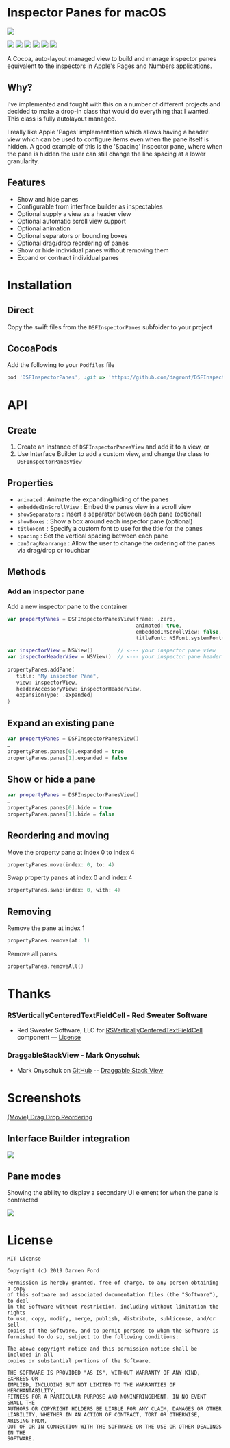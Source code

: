 # Inspector Panes for macOS

![](https://dagronf.github.io/art/projects/DSFPropertyPanes/screenshot.jpg)

![](https://img.shields.io/github/v/tag/dagronf/DSFInspectorPanes) ![](https://img.shields.io/badge/macOS-10.11+-red) ![](https://img.shields.io/badge/Swift-5.0-orange.svg)
![](https://img.shields.io/badge/License-MIT-lightgrey) [![](https://img.shields.io/badge/pod-compatible-informational)](https://cocoapods.org) [![](https://img.shields.io/badge/spm-compatible-brightgreen.svg?style=flat)](https://swift.org/package-manager)

A Cocoa, auto-layout managed view to build and manage inspector panes equivalent to the inspectors in Apple's Pages and Numbers applications.

## Why?

I've implemented and fought with this on a number of different projects and decided to make a drop-in class that would do everything that I wanted. This class is fully autolayout managed.

I really like Apple 'Pages' implementation which allows having a header view which can be used to configure items even when the pane itself is hidden.  A good example of this is the 'Spacing' inspector pane, where when the pane is hidden the user can still change the line spacing at a lower granularity.

## Features

* Show and hide panes
* Configurable from interface builder as inspectables
* Optional supply a view as a header view
* Optional automatic scroll view support
* Optional animation
* Optional separators or bounding boxes
* Optional drag/drop reordering of panes
* Show or hide individual panes without removing them
* Expand or contract individual panes

# Installation

## Direct

Copy the swift files from the `DSFInspectorPanes` subfolder to your project

## CocoaPods

Add the following to your `Podfiles` file

```ruby
pod 'DSFInspectorPanes', :git => 'https://github.com/dagronf/DSFInspectorPanes'
```

# API

## Create

1. Create an instance of `DSFInspectorPanesView` and add it to a view, or
2. Use Interface Builder to add a custom view, and change the class to `DSFInspectorPanesView`

## Properties

* `animated` : Animate the expanding/hiding of the panes
* `embeddedInScrollView` : Embed the panes view in a scroll view
* `showSeparators` : Insert a separator between each pane (optional)
* `showBoxes` : Show a box around each inspector pane (optional)
* `titleFont` : Specify a custom font to use for the title for the panes
* `spacing` : Set the vertical spacing between each pane
* `canDragRearrange` : Allow the user to change the ordering of the panes via drag/drop or touchbar

## Methods

### Add an inspector pane

Add a new inspector pane to the container

```swift
var propertyPanes = DSFInspectorPanesView(frame: .zero,
                                          animated: true,
                                          embeddedInScrollView: false,
                                          titleFont: NSFont.systemFont(ofSize: 13))

var inspectorView = NSView()        // <--- your inspector pane view
var inspectorHeaderView = NSView()  // <--- your inspector pane header view
	
propertyPanes.addPane(
   title: "My inspector Pane", 
   view: inspectorView,
   headerAccessoryView: inspectorHeaderView,
   expansionType: .expanded)
}
```

## Expand an existing pane

```swift
var propertyPanes = DSFInspectorPanesView()
…
propertyPanes.panes[0].expanded = true
propertyPanes.panes[1].expanded = false
```
## Show or hide a pane

```swift
var propertyPanes = DSFInspectorPanesView()
…
propertyPanes.panes[0].hide = true
propertyPanes.panes[1].hide = false
```

## Reordering and moving

Move the property pane at index 0 to index 4

```swift
propertyPanes.move(index: 0, to: 4)
```

Swap property panes at index 0 and index 4

```swift
propertyPanes.swap(index: 0, with: 4)
```

## Removing
Remove the pane at index 1

```swift
propertyPanes.remove(at: 1)
```

Remove all panes

```swift
propertyPanes.removeAll()
```

# Thanks

### RSVerticallyCenteredTextFieldCell - Red Sweater Software
* Red Sweater Software, LLC for [RSVerticallyCenteredTextFieldCell](http://www.red-sweater.com/blog/148/what-a-difference-a-cell-makes) component  — [License](http://opensource.org/licenses/mit-license.php)

### DraggableStackView - Mark Onyschuk
* Mark Onyschuk on [GitHub](https://github.com/monyschuk) -- [Draggable Stack View](https://gist.github.com/monyschuk/cbca3582b6b996ab54c32e2d7eceaf25)

# Screenshots

[(Movie) Drag Drop Reordering](https://dagronf.github.io/art/projects/DSFPropertyPanes/drag_drop_reorder.mp4)

## Interface Builder integration

![](https://dagronf.github.io/art/projects/DSFPropertyPanes/inspector_pane_ibdesignable.jpg) 

## Pane modes

Showing the ability to display a secondary UI element for when the pane is contracted

![](https://dagronf.github.io/art/projects/DSFPropertyPanes/expand_contract.gif) 


# License
```
MIT License

Copyright (c) 2019 Darren Ford

Permission is hereby granted, free of charge, to any person obtaining a copy
of this software and associated documentation files (the "Software"), to deal
in the Software without restriction, including without limitation the rights
to use, copy, modify, merge, publish, distribute, sublicense, and/or sell
copies of the Software, and to permit persons to whom the Software is
furnished to do so, subject to the following conditions:

The above copyright notice and this permission notice shall be included in all
copies or substantial portions of the Software.

THE SOFTWARE IS PROVIDED "AS IS", WITHOUT WARRANTY OF ANY KIND, EXPRESS OR
IMPLIED, INCLUDING BUT NOT LIMITED TO THE WARRANTIES OF MERCHANTABILITY,
FITNESS FOR A PARTICULAR PURPOSE AND NONINFRINGEMENT. IN NO EVENT SHALL THE
AUTHORS OR COPYRIGHT HOLDERS BE LIABLE FOR ANY CLAIM, DAMAGES OR OTHER
LIABILITY, WHETHER IN AN ACTION OF CONTRACT, TORT OR OTHERWISE, ARISING FROM,
OUT OF OR IN CONNECTION WITH THE SOFTWARE OR THE USE OR OTHER DEALINGS IN THE
SOFTWARE.
```
